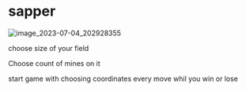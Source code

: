 # sapper

![image_2023-07-04_202928355](https://github.com/Kapikat/sapper/assets/107760739/194a587e-085e-4f96-a5e5-fc2b42ea2eb5)


choose size of your field


Choose count of mines on it


start game with choosing coordinates every move whil you win or lose
